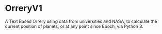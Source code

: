 # OrreryV1
A Text Based Orrery using data from universities and NASA, to calculate the current position of planets, or at any point since Epoch, via Python 3.
